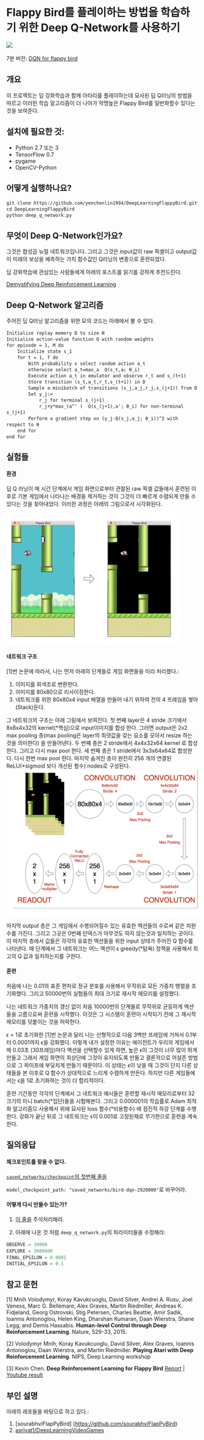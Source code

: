 # Flappy Bird를 플레이하는 방법을 학습하기 위한 Deep Q-Network를 사용하기

<img src="./images/flappy_bird_demp.gif" width="250">

7분 버전: [DQN for flappy bird](https://www.youtube.com/watch?v=THhUXIhjkCM)

## 개요
이 프로젝트는 딥 강화학습과 함께 아타리를 플레이하는데 묘사된 딥 Q러닝의 방법을 따르고 이러한 학습 알고리즘이 더 나아가 악명높은 Flappy Bird를 일반화할수 있다는 것을 보여준다.

## 설치에 필요한 것:
* Python 2.7 또는 3
* TensorFlow 0.7
* pygame
* OpenCV-Python

## 어떻게 실행하나요?
```
git clone https://github.com/yenchenlin1994/DeepLearningFlappyBird.git
cd DeepLearningFlappyBird
python deep_q_network.py
```

## 무엇이 Deep Q-Network인가요?
그것은 합성곱 뉴럴 네트워크입니다. 그리고 그것은 input값이 raw 픽셀이고 output값이 미래의 보상을 예측하는 가치 함수값인 Q러닝의 변종으로 훈련되었다.

딥 강화학습에 관심있는 사람들에게 아래의 포스트를 읽기를 강하게 추천드린다.

[Demystifying Deep Reinforcement Learning](http://www.nervanasys.com/demystifying-deep-reinforcement-learning/)

## Deep Q-Network 알고리즘

주어진 딥 Q러닝 알고리즘을 위한 모의 코드는 아래에서 볼 수 있다.

```
Initialize replay memory D to size N
Initialize action-value function Q with random weights
for episode = 1, M do
    Initialize state s_1
    for t = 1, T do
        With probability ϵ select random action a_t
        otherwise select a_t=max_a  Q(s_t,a; θ_i)
        Execute action a_t in emulator and observe r_t and s_(t+1)
        Store transition (s_t,a_t,r_t,s_(t+1)) in D
        Sample a minibatch of transitions (s_j,a_j,r_j,s_(j+1)) from D
        Set y_j:=
            r_j for terminal s_(j+1)
            r_j+γ*max_(a^' )  Q(s_(j+1),a'; θ_i) for non-terminal s_(j+1)
        Perform a gradient step on (y_j-Q(s_j,a_j; θ_i))^2 with respect to θ
    end for
end for
```

## 실험들

#### 환경
딥 Q 러닝이 매 시간 단계에서 게임 화면으로부터 관찰된 raw 픽셀 값들에서 훈련된 이후로 기본 게임에서 나타나는 배경을 제거하는 것이 그것이 더 빠르게 수렴되게 만들 수 있다는 것을 찾아내었다. 이러한 과정은 아래의 그림으로서 시각화된다.

<img src="./images/preprocess.png" width="450">

#### 네트워크 구조
[1]번 논문에 따라서, 나는 먼저 아래의 단계들로 게임 화면들을 미리 처리했다.:

1. 이미지를 회색조로 변환한다.
2. 이미지를 80x80으로 리사이징한다.
3. 네트워크를 위한 80x80x4 input 배열을 만들어 내기 위하여 전의 4 프레임을 쌓아(Stack)둔다.

그 네트워크의 구조는 아래 그림에서 보여진다. 첫 번째 layer은 4 stride 크기에서 8x8x4x32의 kernel(\*핵심)으로 input이미지를 합성 한다. 그러면 output은 2x2 max pooling 층(max pooling은 layer의 최댓값을 갖는 요소를 모아서 resize 하는 것을 의미한다) 을 만들어낸다. 두 번째 층은 2 stride에서 4x4x32x64 kernel 로 합성한다. 그리고 다시 max pool 한다. 세 번째 층은 1 stride에서 3x3x64x64로 합성한다. 다시 한번 max pool 한다. 마지막 숨겨진 층이 완전히 256 개의 연결된 ReLU(*sigmoid 보다 개선된 함수) nodes로 구성된다.
<img src="./images/network.png">

마지막 output 층은 그 게임에서 수행되어질수 있는 유효한 액션들의 수로써 같은 차원수를 가진다. 그리고 그곳은 0번째 인덱스가 아무것도 하지 않는것과 일치하는 곳이다. 이 마지막 층에서 값들은 각각의 유효한 액션들을 위한 input 상태가 주어진 Q 함수를 나타낸다. 매 단계에서 그 네트워크는 어느 액션이 ϵ greedy(*탐욕) 정책을 사용해서 최고의 Q 값과 일치하는지를 구한다.

#### 훈련
처음에 나는 0.01의 표준 편차로 정규 분포를 사용해서 무작위로 모든 가중치 행렬을 초기화했다. 그리고 50000번의 실험들의 최대 크기로 재시작 매모리를 설정했다.

나는 네트워크 가중치의 갱신 없이 처음 10000번의 단계들로 무작위로 균등하게 액션들을 고름으로써 훈련을 시작했다. 이것은 그 시스템이 훈련이 시작되기 전에 그 재시작 매모리를 덧붙이는 것을 허락한다.

ϵ = 1로 초기화한 [1]번 논문과 달리 나는 선형적으로 다음 3백만 프레임에 거쳐서 0.1부터 0.0001까지 ϵ을 강화했다. 이렇게 내가 설정한 이유는 에이전트가 우리의 게임에서 매 0.03초 (30프레임)마다 액션을 선택할수 있게 하면, 높은 ϵ이 그것이 너무 많이 뛰게 만들고 그래서 게임 화면의 최상단에 그것이 유지되도록 만들고 결론적으로 어설픈 방법으로 그 파이프에 부딫치게 만들기 때문이다. 이 상태는 ϵ이 낮을 때 그것이 단지 다른 상태들을 본 이후로 Q 함수가 상대적으로 느리게 수렴하게 만든다. 하지만 다른 게임들에서는 ϵ을 1로 초기화하는 것이 더 합리적이다.

훈련 기간동안 각각의 단계에서 그 네트워크 예시들은 훈련할 재시작 매모리로부터 32크기의 미니 batch(*집단)들을 시험해본다. 그리고 0.000001의 학습률로 Adam 최적화 알고리즘으 사용해서 위에 묘사된 loss 함수(*비용함수) 에 점진적 하강 단계를 수행한다. 강화가 끝난 뒤로 그 네트워크는 ϵ이 0.001로 고정된채로 무기한으로 훈련을 계속한다.

## 질의응답

#### 체크포인트를 찾을 수 없다.
[`saved_networks/checkpoint`의 첫번째 줄을 ](https://github.com/yenchenlin1994/DeepLearningFlappyBird/blob/master/saved_networks/checkpoint#L1)

`model_checkpoint_path: "saved_networks/bird-dqn-2920000"`로 바꾸어라.

#### 어떻게 다시 만들수 있는가?
1. [이 줄을](https://github.com/yenchenlin1994/DeepLearningFlappyBird/blob/master/deep_q_network.py#L108-L112) 주석처리해라.

2. 아래애 나온 것 처럼 `deep_q_network.py`의 파라미터들을 수정해라:
```python
OBSERVE = 10000
EXPLORE = 3000000
FINAL_EPSILON = 0.0001
INITIAL_EPSILON = 0.1
```

## 참고 문헌

[1] Mnih Volodymyr, Koray Kavukcuoglu, David Silver, Andrei A. Rusu, Joel Veness, Marc G. Bellemare, Alex Graves, Martin Riedmiller, Andreas K. Fidjeland, Georg Ostrovski, Stig Petersen, Charles Beattie, Amir Sadik, Ioannis Antonoglou, Helen King, Dharshan Kumaran, Daan Wierstra, Shane Legg, and Demis Hassabis. **Human-level Control through Deep Reinforcement Learning**. Nature, 529-33, 2015.

[2] Volodymyr Mnih, Koray Kavukcuoglu, David Silver, Alex Graves, Ioannis Antonoglou, Daan Wierstra, and Martin Riedmiller. **Playing Atari with Deep Reinforcement Learning**. NIPS, Deep Learning workshop

[3] Kevin Chen. **Deep Reinforcement Learning for Flappy Bird** [Report](http://cs229.stanford.edu/proj2015/362_report.pdf) | [Youtube result](https://youtu.be/9WKBzTUsPKc)

## 부인 설명
아래의 래포들을 바탕으로 하고 있다.:

1. [sourabhv/FlapPyBird] (https://github.com/sourabhv/FlapPyBird)
2. [asrivat1/DeepLearningVideoGames](https://github.com/asrivat1/DeepLearningVideoGames)

